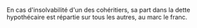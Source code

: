   
 En cas d'insolvabilité d'un des cohéritiers, sa part dans la dette hypothécaire est répartie sur tous les autres, au marc le franc.  

  

